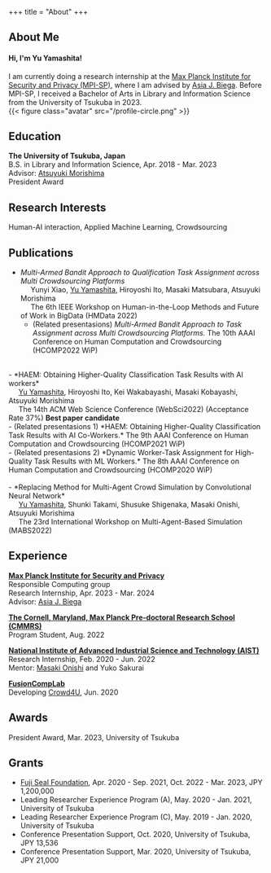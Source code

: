 +++
title = "About"
+++

## About Me
#### Hi, I'm Yu Yamashita!
I am currently doing a research internship at the [Max Planck Institute for Security and Privacy (MPI-SP)](https://www.mpi-sp.org/), where I am advised by [Asia J. Biega](https://asiabiega.github.io/).
Before MPI-SP, I received a Bachelor of Arts in Library and Information Science from the University of Tsukuba in 2023.<br>
{{< figure class="avatar" src="/profile-circle.png" >}}

<!--
This is a Hugo based resume template. You can find the full source code on
[GitHub](https://github.com/ojroques/hugo-researcher).
-->

## Education
**The University of Tsukuba, Japan**<br>
B.S. in Library and Information Science, Apr. 2018 - Mar. 2023<br>
Advisor: [Atsuyuki Morishima](https://fusioncomplab.org/people/atsuyuki/index.html)<br>
President Award

## Research Interests
Human-AI interaction, Applied Machine Learning, Crowdsourcing

<!-- 
aaaula placerat ex, a consectetur odio
pharetra quis[^1]. Mauris id urna ante.

Fusce pharetra diam ac nisi aliquet, velegestas ex iaculis. Pellentesque
laoreet cursus tellus sed pellentesque. Praesent a rhoncus elit[^2]. Nunc
ipsum nisl, consequat sit amet pretium quis, gravida id ipsum.
-->

## Publications
- *Multi-Armed Bandit Approach to Qualification Task Assignment across Multi Crowdsourcing Platforms*<br>
&nbsp;&nbsp;&nbsp;&nbsp;&nbsp;Yunyi Xiao, <u>Yu Yamashita</u>, Hiroyoshi Ito, Masaki Matsubara, Atsuyuki Morishima<br>
&nbsp;&nbsp;&nbsp;&nbsp;&nbsp;The 6th IEEE Workshop on Human-in-the-Loop Methods and Future of Work in BigData (HMData 2022)
    - (Related presentasions) *Multi-Armed Bandit Approach to Task Assignment across Multi Crowdsourcing Platforms.* The 10th AAAI Conference on Human Computation and Crowdsourcing (HCOMP2022 WiP)<br>
<br>
- *HAEM: Obtaining Higher-Quality Classification Task Results with AI workers*<br>
&nbsp;&nbsp;&nbsp;&nbsp;&nbsp;<u>Yu Yamashita</u>, Hiroyoshi Ito, Kei Wakabayashi, Masaki Kobayashi, Atsuyuki Morishima<br>
&nbsp;&nbsp;&nbsp;&nbsp;&nbsp;The 14th ACM Web Science Conference (WebSci2022) (Acceptance Rate 37%) <b>Best paper candidate</b><br>
    - (Related presentasions 1) *HAEM: Obtaining Higher-Quality Classification Task Results with AI Co-Workers.* The 9th AAAI Conference on Human Computation and Crowdsourcing (HCOMP2021 WiP)<br>
    - (Related presentasions 2) *Dynamic Worker-Task Assignment for High-Quality Task Results with ML Workers.* The 8th AAAI Conference on Human Computation and Crowdsourcing (HCOMP2020 WiP)<br>
<br>
- *Replacing Method for Multi-Agent Crowd Simulation by Convolutional Neural Network*<br>
&nbsp;&nbsp;&nbsp;&nbsp;&nbsp;<u>Yu Yamashita</u>, Shunki Takami, Shusuke Shigenaka, Masaki Onishi, Atsuyuki Morishima<br>
&nbsp;&nbsp;&nbsp;&nbsp;&nbsp;The 23rd International Workshop on Multi-Agent-Based Simulation (MABS2022)<br>

<!--
In chronological order:
1. F.Bar, J.Doe: Effects of having a placeholder of a name
2. S.Holmes, J.Watson: Consequences of living with a sociopath in London
-->

## Experience
**[Max Planck Institute for Security and Privacy](https://www.mpi-sp.org/)**<br>
Responsible Computing group<br>
Research Internship, Apr. 2023 - Mar. 2024<br>
Advisor: [Asia J. Biega](https://asiabiega.github.io/)

**[The Cornell, Maryland, Max Planck Pre-doctoral Research School (CMMRS)](https://cmmrs.mpi-sws.org/)**<br>
Program Student, Aug. 2022<br>

**[National Institute of Advanced Industrial Science and Technology (AIST)](https://www.aist.go.jp/index_en.html)**<br>
Research Internship, Feb. 2020 - Jun. 2022<br>
Mentor: [Masaki Onishi](http://onishi-lab.jp/index-e.html) and Yuko Sakurai<br>

**[FusionCompLab](https://fusioncomplab.org/index.html)**<br>
Developing [Crowd4U](https://crowd4u.org/en/), Jun. 2020<br>

## Awards
President Award, Mar. 2023, University of Tsukuba

## Grants
- [Fuji Seal Foundation](https://www.fujiseal.or.jp/en/), Apr. 2020 - Sep. 2021, Oct. 2022 - Mar. 2023, JPY 1,200,000
- Leading Researcher Experience Program (A), May. 2020 - Jan. 2021, University of Tsukuba
- Leading Researcher Experience Program (C), May. 2019 - Jan. 2020, University of Tsukuba
- Conference Presentation Support, Oct. 2020, University of Tsukuba, JPY 13,536
- Conference Presentation Support, Mar. 2020, University of Tsukuba, JPY 21,000

<!--
## Typography

This is a [link](http://google.com). Something *italics* and something **bold**.

Here is a table:

Year | Award | Category
-----|-------|--------
2014 | Emmy  | Won Outstanding Lead Actor in a miniseries or a movie
2015 | BAFTA | Nominated for Best Leading Actor for Sherlock
2014 | Satellite | Won Best Actor miniseries or television film

Here is a horizontal rule:

---

Here is a blockquote:

> To a great mind, nothing is little

Here is a `code` block:

```python
def is_elementary():
  return True
```

## References

* Foo Bar: Head of Department, Placeholder Names, Lorem
* John Doe: Associate Professor, Department of Computer Science, Ipsum

[^1]: This is the first footnote.
[^2]: This is the second footnote.
-->